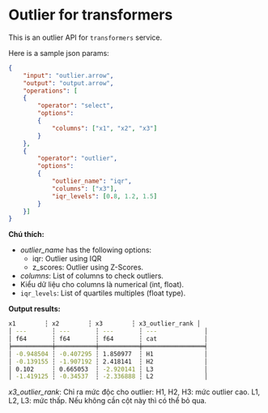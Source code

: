 # Outlier for transformers

This is an outlier API for `transformers` service.

Here is a sample json params:
```json
{
    "input": "outlier.arrow",
    "output": "output.arrow",
    "operations": [
    {
        "operator": "select",
        "options":
        {
            "columns": ["x1", "x2", "x3"]
        }
    },
    {
        "operator": "outlier",
        "options":
        {
            "outlier_name": "iqr",
            "columns": ["x3"],
            "iqr_levels": [0.8, 1.2, 1.5]
        }
    }]
}
```
**Chú thích:**

- *outlier_name* has the following options:
  * iqr: Outlier using IQR
  * z_scores: Outlier using Z-Scores.
- *columns*: List of columns to check outliers.
- Kiểu dữ liệu cho columns là numerical (int, float).
- `iqr_levels`: List of quartiles multiples (float type).


**Output results:**

```sh
x1        ┆ x2        ┆ x3        ┆ x3_outlier_rank │
│ ---       ┆ ---       ┆ ---       ┆ ---             │
│ f64       ┆ f64       ┆ f64       ┆ cat             │
╞═══════════╪═══════════╪═══════════╪═════════════════╡
│ -0.948504 ┆ -0.407295 ┆ 1.850977  ┆ H1              │
│ -0.139155 ┆ -1.907192 ┆ 2.418141  ┆ H2              │
│ 0.102     ┆ 0.665053  ┆ -2.920141 ┆ L3              │
│ -1.419125 ┆ -0.34537  ┆ -2.336888 ┆ L2              │
```

*x3_outlier_rank*: Chỉ ra mức độc cho outlier: H1, H2, H3: mức outlier cao. L1, L2, L3: mức thấp. Nếu không cần cột này thì có thể bỏ qua.

